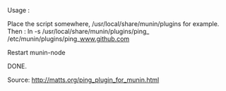 Usage :

Place the script somewhere, /usr/local/share/munin/plugins for example.
Then :
ln -s /usr/local/share/munin/plugins/ping_ /etc/munin/plugins/ping_www.github.com

Restart munin-node

DONE.

Source: http://matts.org/ping_plugin_for_munin.html

